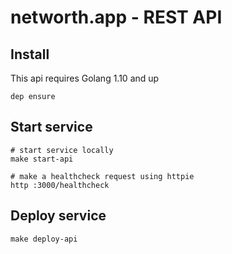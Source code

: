 # networth.app - REST API

## Install

This api requires Golang 1.10 and up

```shell
dep ensure
```

## Start service

```shell
# start service locally
make start-api

# make a healthcheck request using httpie
http :3000/healthcheck
```

## Deploy service

```shell
make deploy-api
```
